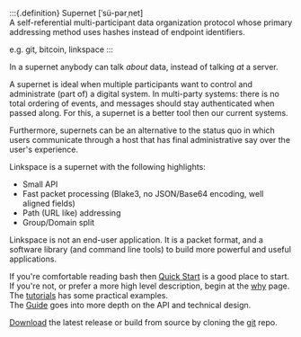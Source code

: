 :::{.definition}
Supernet  [ˈsü-pərˌnet]<br>
A self-referential multi-participant data organization protocol whose primary
addressing method uses hashes instead of endpoint identifiers.<br>

e.g. git, bitcoin, linkspace
:::

In a supernet anybody can talk _about_ data, instead of talking _at_ a server.

A supernet is ideal when multiple participants want to control and administrate (part of) a digital system.
In multi-party systems: there is no total ordering of events, and messages should stay authenticated when passed along.
For this, a supernet is a better tool then our current systems.

Furthermore, supernets can be an alternative to the status quo in which users communicate through a host that has final administrative say over the user's experience.

Linkspace is a supernet with the following highlights:

- Small API
- Fast packet processing (Blake3, no JSON/Base64 encoding, well aligned fields)
- Path (URL like) addressing
- Group/Domain split


Linkspace is not an end-user application. 
It is a packet format, and a software library (and command line tools) to build more powerful and useful applications.

If you're comfortable reading bash then [Quick Start](./code_intro.html) is a good place to start.   
If you're not, or prefer a more high level description, begin at the [why](why.html) page. 
The [tutorials](https://www.linkspace.dev/docs/tutorial/index.html) has some practical examples.  
The [Guide](https://www.linkspace.dev/docs/guide/index.html) goes into more depth on the API and technical design.

[Download](https://github.com/AntonSol919/linkspace/releases) the latest release or build from source by cloning the [git](https://github.com/AntonSol919/linkspace) repo. 
